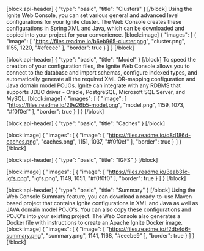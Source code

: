 [block:api-header]
{
  "type": "basic",
  "title": "Clusters"
}
[/block]
Using the Ignite Web Console, you can set various general and advanced level configurations for your Ignite cluster. The Web Console creates these configurations in Spring XML and Java, which can be downloaded and copied into your project for your convenience.
[block:image]
{
  "images": [
    {
      "image": [
        "https://files.readme.io/b6eb965-cluster.png",
        "cluster.png",
        1155,
        1220,
        "#efeeec"
      ],
      "border": true
    }
  ]
}
[/block]

[block:api-header]
{
  "type": "basic",
  "title": "Model"
}
[/block]
To speed the creation of your configuration files, the Ignite Web Console allows you to connect to the database and import schemas, configure indexed types, and automatically generate all the required XML OR-mapping configuration and Java domain model POJOs. Ignite can integrate with any RDBMS that supports JDBC driver - Oracle, PostgreSQL, Microsoft SQL Server, and MySQL.
[block:image]
{
  "images": [
    {
      "image": [
        "https://files.readme.io/29e26b5-model.png",
        "model.png",
        1159,
        1073,
        "#f0f0ef"
      ],
      "border": true
    }
  ]
}
[/block]

[block:api-header]
{
  "type": "basic",
  "title": "Caches"
}
[/block]

[block:image]
{
  "images": [
    {
      "image": [
        "https://files.readme.io/d8d186d-caches.png",
        "caches.png",
        1151,
        1037,
        "#f0f0ef"
      ],
      "border": true
    }
  ]
}
[/block]

[block:api-header]
{
  "type": "basic",
  "title": "IGFS"
}
[/block]

[block:image]
{
  "images": [
    {
      "image": [
        "https://files.readme.io/3eab31c-igfs.png",
        "igfs.png",
        1149,
        1051,
        "#f0f0f0"
      ],
      "border": true
    }
  ]
}
[/block]

[block:api-header]
{
  "type": "basic",
  "title": "Summary"
}
[/block]
Using the Web Console Summary feature, you can download a ready-to-use Maven based project that contains Ignite configurations in XML and Java as well as JAVA domain model POJO's. You can also copy these configurations and POJO's into your existing project. The Web Console also generates a Docker file with instructions to create an Apache Ignite Docker image.
[block:image]
{
  "images": [
    {
      "image": [
        "https://files.readme.io/f2db4d6-summary.png",
        "summary.png",
        1141,
        1168,
        "#eeebe9"
      ],
      "border": true
    }
  ]
}
[/block]